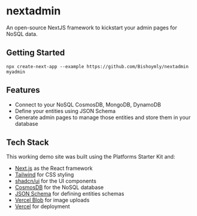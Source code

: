 # nextadmin

An open-source NextJS framework to kickstart your admin pages for NoSQL data.

## Getting Started

`npx create-next-app --example https://github.com/Bishoymly/nextadmin myadmin`

## Features

- Connect to your NoSQL CosmosDB, MongoDB, DynamoDB
- Define your entities using JSON Schema
- Generate admin pages to manage those entities and store them in your database

## Tech Stack

This working demo site was built using the Platforms Starter Kit and:

- [Next.js](https://nextjs.org/) as the React framework
- [Tailwind](https://tailwindcss.com/) for CSS styling
- [shadcn/ui](https://ui.shadcn.com/) for the UI components
- [CosmosDB](https://azure.microsoft.com/en-us/products/cosmos-db) for the NoSQL database
- [JSON Schema](https://json-schema.org/) for defining entities schemas
- [Vercel Blob](https://vercel.com/storage/blob) for image uploads
- [Vercel](http://vercel.com/) for deployment

